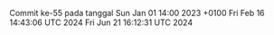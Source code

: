 Commit ke-55 pada tanggal Sun Jan 01 14:00 2023 +0100
Fri Feb 16 14:43:06 UTC 2024
Fri Jun 21 16:12:31 UTC 2024

